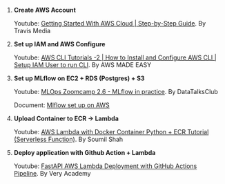 1. **Create AWS Account**

    Youtube: [Getting Started With AWS Cloud | Step-by-Step Guide](https://youtu.be/CjKhQoYeR4Q?feature=shared). By Travis Media

2. **Set up IAM and AWS Configure**

    Youtube: [AWS CLI Tutorials -2 | How to Install and Configure AWS CLI | Setup IAM User to run CLI](https://youtu.be/vZXpmgAs91s?feature=shared). By AWS MADE EASY

3. **Set up MLflow on EC2 + RDS (Postgres) + S3**

    Youtube: [MLOps Zoomcamp 2.6 - MLflow in practice](https://www.youtube.com/watch?v=1ykg4YmbFVA&list=PL3MmuxUbc_hIUISrluw_A7wDSmfOhErJK&index=14&t=1383s). By DataTalksClub

    Document: [Mlflow set up on AWS](../aws_setup/mlflow_on_aws.md)
    
4. **Upload Container to ECR -> Lambda**

    Youtube: [AWS Lambda with Docker Container Python + ECR Tutorial (Serverless Function)](https://www.youtube.com/watch?v=2VtuNOEw8S4). By Soumil Shah

5. **Deploy application with Github Action + Lambda**

    Youtube: [FastAPI AWS Lambda Deployment with GitHub Actions Pipeline](https://www.youtube.com/watch?v=UauMQGqaxGo). By Very Academy

    
